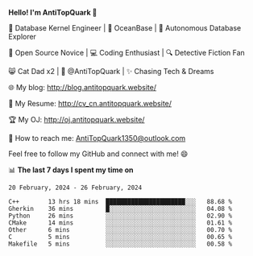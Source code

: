 
**Hello! I'm AntiTopQuark 👋**

🔧 Database Kernel Engineer | 🌊 OceanBase | 🤖 Autonomous Database Explorer

🌱 Open Source Novice | 💻 Coding Enthusiast | 🔍 Detective Fiction Fan

😸 Cat Dad x2 | 🎉 @AntiTopQuark | ✨ Chasing Tech & Dreams

🌐 My blog: http://blog.antitopquark.website/

📄 My Resume: http://cv_cn.antitopquark.website/

🏆 My OJ: http://oj.antitopquark.website/

📧 How to reach me: AntiTopQuark1350@outlook.com

Feel free to follow my GitHub and connect with me! 😄

📊 **The last 7 days I spent my time on** 

<!--START_SECTION:waka-->
```text
20 February, 2024 - 26 February, 2024

C++        13 hrs 18 mins  ██████████████████████░░░   88.68 % 
Gherkin    36 mins         █░░░░░░░░░░░░░░░░░░░░░░░░   04.08 % 
Python     26 mins         ░░░░░░░░░░░░░░░░░░░░░░░░░   02.90 % 
CMake      14 mins         ░░░░░░░░░░░░░░░░░░░░░░░░░   01.61 % 
Other      6 mins          ░░░░░░░░░░░░░░░░░░░░░░░░░   00.70 % 
C          5 mins          ░░░░░░░░░░░░░░░░░░░░░░░░░   00.65 % 
Makefile   5 mins          ░░░░░░░░░░░░░░░░░░░░░░░░░   00.58 %
```
<!--END_SECTION:waka-->


